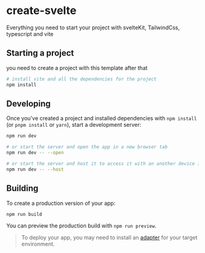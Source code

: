 # create-svelte

Everything you need to start your project with svelteKit, TailwindCss, typescript and vite

## Starting a project

you need to create a project with this template
after that

```bash
# install vite and all the dependencies for the project
npm install

```

## Developing

Once you've created a project and installed dependencies with `npm install` (or `pnpm install` or `yarn`), start a development server:

```bash
npm run dev

# or start the server and open the app in a new browser tab
npm run dev -- --open

# or start the server and host it to access it with an another device in your network
npm run dev -- --host
```

## Building

To create a production version of your app:

```bash
npm run build
```

You can preview the production build with `npm run preview`.

> To deploy your app, you may need to install an [adapter](https://kit.svelte.dev/docs/adapters) for your target environment.
